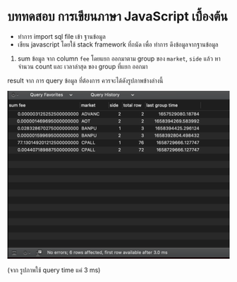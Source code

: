 # บททดสอบ การเขียนภาษา JavaScript เบื้องต้น

- ทำการ import sql file เข้า ฐานข้อมูล
- เขียน javascript โดยใช้ stack framework ที่ถนัด เพื่อ ทำการ ดึงข้อมูลจากฐานข้อมูล

1. sum ข้อมูล จาก column `fee` โดยแยก ออกมาตาม group ของ `market`, `side` แล้ว หาจำนวน count และ เวลาล่าสุด ของ group ที่แยก ออกมา

result จาก การ query ข้อมูล ที่ต้องการ ควรจะได้ดังรูปภาพข้างล่างนี้

![query](https://github.com/casperstack/js-sql-test/blob/main/query.png?raw=true)

(จาก รูปภาพใช้ query time แค่ 3 ms)
